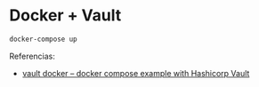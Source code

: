 # Docker + Vault

```bash
docker-compose up
```

Referencias:

- [vault docker – docker compose example with Hashicorp Vault](https://www.misterpki.com/vault-docker/)